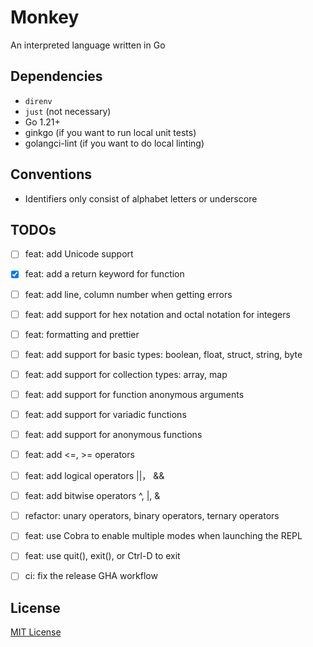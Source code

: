 # Monkey

An interpreted language written in Go

## Dependencies

+ `direnv`
+ `just` (not necessary)
+ Go 1.21+
+ ginkgo (if you want to run local unit tests)
+ golangci-lint (if you want to do local linting)

## Conventions

+ Identifiers only consist of alphabet letters or underscore

## TODOs

- [ ] feat: add Unicode support
- [x] feat: add a return keyword for function
- [ ] feat: add line, column number when getting errors
- [ ] feat: add support for hex notation and octal notation for integers
- [ ] feat: formatting and prettier
- [ ] feat: add support for basic types: boolean, float, struct, string, byte
- [ ] feat: add support for collection types: array, map
- [ ] feat: add support for function anonymous arguments
- [ ] feat: add support for variadic functions
- [ ] feat: add support for anonymous functions
- [ ] feat: add <=, >= operators
- [ ] feat: add logical operators ||， &&
- [ ] feat: add bitwise operators ^, |, &
- [ ] refactor: unary operators, binary operators, ternary operators
- [ ] feat: use Cobra to enable multiple modes when launching the REPL
- [ ] feat: use quit(), exit(), or Ctrl-D to exit
- [ ] ci: fix the release GHA workflow







## License

[MIT License](./LICENSE)
